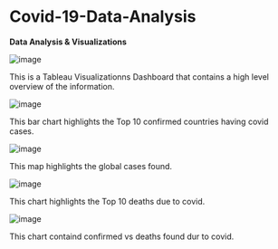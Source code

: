 # Covid-19-Data-Analysis

**Data Analysis & Visualizations**

![image](https://user-images.githubusercontent.com/69764213/151676725-33d638fb-66c8-47d1-9412-130339a95fe8.png)

This is a Tableau Visualizationns Dashboard that contains a high level overview of the information.

![image](https://user-images.githubusercontent.com/69764213/151676802-924a9bff-1ecd-4226-8788-7d88408e7ba8.png)

This bar chart highlights the Top 10 confirmed countries having covid cases.

![image](https://user-images.githubusercontent.com/69764213/151676880-fc0280f0-e148-441b-8b6e-27dd2cc8e154.png)

This map highlights the global cases found.

![image](https://user-images.githubusercontent.com/69764213/151676921-d7af2de6-364a-400d-95c6-ad6cb2870f37.png)

This chart highlights the Top 10 deaths due to covid.

![image](https://user-images.githubusercontent.com/69764213/151676960-3fa79794-33c6-4bb3-a600-9d5e1095cf0b.png)

This chart containd confirmed vs deaths found dur to covid.


